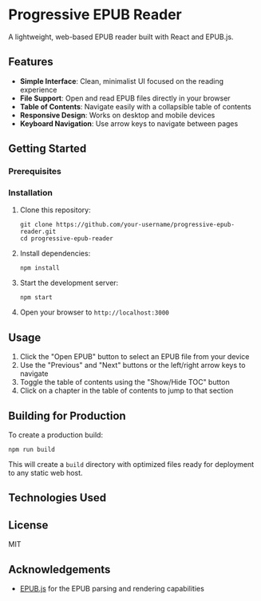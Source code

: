 # Progressive EPUB Reader

A lightweight, web-based EPUB reader built with React and EPUB.js.

## Features

- **Simple Interface**: Clean, minimalist UI focused on the reading experience
- **File Support**: Open and read EPUB files directly in your browser
- **Table of Contents**: Navigate easily with a collapsible table of contents
- **Responsive Design**: Works on desktop and mobile devices
- **Keyboard Navigation**: Use arrow keys to navigate between pages

## Getting Started

### Prerequisites



### Installation

1. Clone this repository:
   ```
   git clone https://github.com/your-username/progressive-epub-reader.git
   cd progressive-epub-reader
   ```

2. Install dependencies:
   ```
   npm install
   ```

3. Start the development server:
   ```
   npm start
   ```

4. Open your browser to `http://localhost:3000`

## Usage

1. Click the "Open EPUB" button to select an EPUB file from your device
2. Use the "Previous" and "Next" buttons or the left/right arrow keys to navigate
3. Toggle the table of contents using the "Show/Hide TOC" button
4. Click on a chapter in the table of contents to jump to that section

## Building for Production

To create a production build:

```
npm run build
```

This will create a `build` directory with optimized files ready for deployment to any static web host.

## Technologies Used



## License

MIT

## Acknowledgements

- [EPUB.js](https://github.com/futurepress/epub.js/) for the EPUB parsing and rendering capabilities